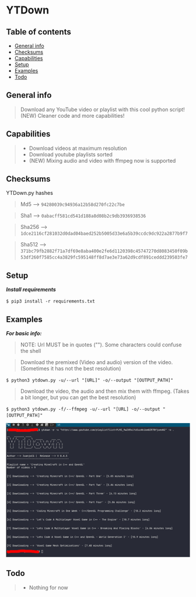 # YTDown

## Table of contents
* [General info](#general-info)
* [Checksums](#checksums)
* [Capabilities](#capabilities)
* [Setup](#setup)
* [Examples](#Examples)
* [Todo](#Todo)


## General info
>Download any YouTube video or playlist with this cool python script! 
>(NEW) Cleaner code and more capabilities!
## Capabilities

>- Download videos at maximum resolution
>- Download youtube playlists sorted
>- (NEW) Mixing audio and video with ffmpeg now is supported

## Checksums
YTDown.py hashes

>Md5 --> `94280039c94936a12b58d270fc22c7be`

>Sha1 --> `0abacff581cd541d188a8d08b2c9db3936938536`

>Sha256 --> `1dce2116cf281032d0dad04baed252b5005d33e6a5b39ccdc9dc922a2877b9f7`

>Sha512 --> `371bc79fb2882f71a7df69e8aba400e2fe6d1120398c45747270d8083450f09b53df260f7585cc4a3829fc595148ff8d7ae3e73a62d9cdf891ceddd239503fe7`


## Setup

***Install requirements***

`$ pip3 install -r requirements.txt`

## Examples

***For basic info:***

>NOTE: Url MUST be in quotes (""). Some characters could confuse the shell

> Download the premixed (Video and audio) version of the video. (Sometimes it has not the best resolution)

`$ python3 ytdown.py -u/--url "[URL]" -o/--output "[OUTPUT_PATH]"`

>Download the video, the audio and then mix them with ffmpeg. (Takes a bit longer, but you can get the best resolution)

`$ python3 ytdown.py -f/--ffmpeg -u/--url "[URL] -o/--output "[OUTPUT_PATH]"`

![alt text](example.png)

## Todo

>- Nothing for now
